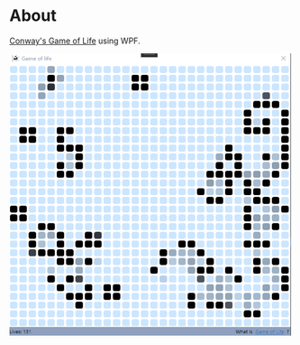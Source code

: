 # About

[Conway's Game of Life](https://en.wikipedia.org/wiki/Conway%27s_Game_of_Life) using WPF.

<img src="/README Assets/game_of_life.gif" width="500" height="500"/>
